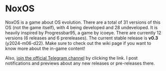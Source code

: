 # NoxOS

NoxOS is a game about OS evolution. There are a total of 31 versions of this OS (not the game itself), with 4 being developed and 28 undeveloped. It is heavily inspired by Progressbar95, a game by icoeye. There are currently 12 versions (6 releases and 6 prereleases). The current stable release is **v0.3** (y2024-m06-d22). Make sure to check out the wiki page if you want to know more about the in-game content!

Also, [join the official Telegram channel](https://t.me/NoxOS_game) by clicking the link. I post notifications and previews about any new releases or pre-releases there.